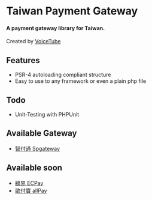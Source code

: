 Taiwan Payment Gateway
=========================

#### A payment gateway library for Taiwan.

Created by [VoiceTube](https://www.voicetube.com/)

Features
--------

* PSR-4 autoloading compliant structure
* Easy to use to any framework or even a plain php file

Todo
----

* Unit-Testing with PHPUnit

Available Gateway
-----------------

* [智付通 Spgateway](https://www.spgateway.com)

Available soon
--------------

* [綠界 ECPay](https://www.ecpay.com.tw)
* [歐付寶 allPay](https://www.allpay.com.tw/)

